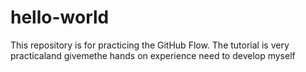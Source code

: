 # hello-world
This repository is for practicing the GitHub Flow.
The tutorial is very practicaland givemethe hands on experience need to develop myself
